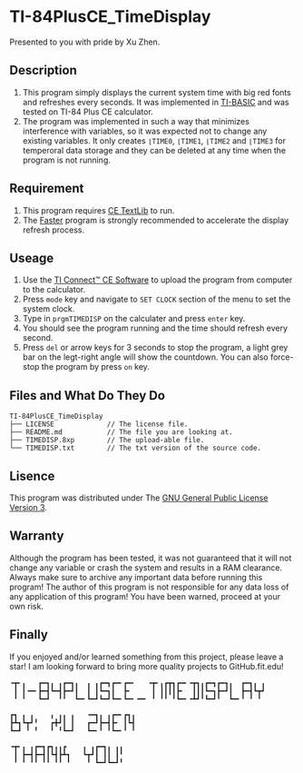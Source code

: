 # TI-84PlusCE_TimeDisplay
Presented to you with pride by Xu Zhen.

## Description
1. This program simply displays the current system time with big red fonts and refreshes every seconds. It was implemented in [TI-BASIC](https://en.wikipedia.org/wiki/TI-BASIC) and was tested on TI-84 Plus CE calculator.
2. The program was implemented in such a way that minimizes interference with variables, so it was expected not to change any existing variables. It only creates ```⌊TIME0```, ```⌊TIME1```, ```⌊TIME2``` and ```⌊TIME3``` for temperoral data storage and they can be deleted at any time when the program is not running.

## Requirement
1. This program requires [CE TextLib](https://www.cemetech.net/programs/index.php?mode=file&id=1340) to run.
2. The [Faster](http://www.ticalc.org/pub/84plusce/asm/programs/faster.zip) program is strongly recommended to accelerate the display refresh process.

## Useage
1. Use the [TI Connect™ CE Software](https://education.ti.com/en/products/computer-software/ti-connect-ce-sw) to upload the program from computer to the calculator.
2. Press ```mode``` key and navigate to ```SET CLOCK``` section of the menu to set the system clock.
3. Type in ```prgmTIMEDISP``` on the calculater and press ```enter``` key.
4. You should see the program running and the time should refresh every second.
5. Press ```del``` or arrow keys for 3 seconds to stop the program, a light grey bar on the legt-right angle will show the countdown. You can also force-stop the program by press ```on``` key.

## Files and What Do They Do
```
TI-84PlusCE_TimeDisplay
├── LICENSE             // The license file.
├── README.md           // The file you are looking at.
├── TIMEDISP.8xp        // The upload-able file.
└── TIMEDISP.txt        // The txt version of the source code.
```

## Lisence
This program was distributed under The [GNU General Public License Version 3](https://www.gnu.org/licenses/gpl-3.0.en.html).

## Warranty
Although the program has been tested, it was not guaranteed that it will not change any variable or crash the system and results in a RAM clearance. Always make sure to archive any important data before running this program! The author of this program is not responsible for any data loss of any application of this program! You have been warned, proceed at your own risk.

## Finally
If you enjoyed and/or learned something from this project, please leave a star! I am looking forward to bring more quality projects to GitHub.fit.edu!
```
╺┳╸╻   ┏━┓╻ ╻┏━┓╻  ╻ ╻┏━┓┏━╸┏━╸   ╺┳╸╻┏┳┓┏━╸╺┳┓╻┏━┓┏━┓╻  ┏━┓╻ ╻
 ┃ ┃╺━╸┣━┫┗━┫┣━┛┃  ┃ ┃┗━┓┃  ┣╸     ┃ ┃┃┃┃┣╸  ┃┃┃┗━┓┣━┛┃  ┣━┫┗┳┛
 ╹ ╹   ┗━┛  ╹╹  ┗━╸┗━┛┗━┛┗━╸┗━╸╺━╸ ╹ ╹╹ ╹┗━╸╺┻┛╹┗━┛╹  ┗━╸╹ ╹ ╹

┏┓ ╻ ╻    ╻ ╻╻ ╻   ╺━┓╻ ╻┏━╸┏┓╻
┣┻┓┗┳┛╹   ┏╋┛┃ ┃   ┏━┛┣━┫┣╸ ┃┗┫
┗━┛ ╹ ╹   ╹ ╹┗━┛   ┗━╸╹ ╹┗━╸╹ ╹

╺┳╸╻ ╻┏━┓┏┓╻╻┏    ╻ ╻┏━┓╻ ╻╻
 ┃ ┣━┫┣━┫┃┗┫┣┻┓   ┗┳┛┃ ┃┃ ┃╹
 ╹ ╹ ╹╹ ╹╹ ╹╹ ╹    ╹ ┗━┛┗━┛╹
```
